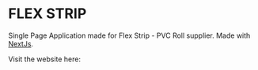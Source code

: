 # FLEX STRIP

Single Page Application made for Flex Strip - PVC Roll supplier. 
Made with [NextJs](nextjs.org).

Visit the website here: 